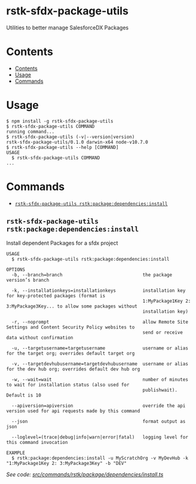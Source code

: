 rstk-sfdx-package-utils
=======================

Utilities to better manage SalesforceDX Packages

# Contents
<!-- toc -->
* [Contents](#contents)
* [Usage](#usage)
* [Commands](#commands)
<!-- tocstop -->

# Usage
<!-- usage -->
```sh-session
$ npm install -g rstk-sfdx-package-utils
$ rstk-sfdx-package-utils COMMAND
running command...
$ rstk-sfdx-package-utils (-v|--version|version)
rstk-sfdx-package-utils/0.1.0 darwin-x64 node-v10.7.0
$ rstk-sfdx-package-utils --help [COMMAND]
USAGE
  $ rstk-sfdx-package-utils COMMAND
...
```
<!-- usagestop -->
# Commands
<!-- commands -->
* [`rstk-sfdx-package-utils rstk:package:dependencies:install`](#rstk-sfdx-package-utils-rstkpackagedependenciesinstall)

## `rstk-sfdx-package-utils rstk:package:dependencies:install`

Install dependent Packages for a sfdx project

```
USAGE
  $ rstk-sfdx-package-utils rstk:package:dependencies:install

OPTIONS
  -b, --branch=branch                              the package version’s branch

  -k, --installationkeys=installationkeys          installation key for key-protected packages (format is
                                                   1:MyPackage1Key 2: 3:MyPackage3Key... to allow some packages without
                                                   installation key)

  -r, --noprompt                                   allow Remote Site Settings and Content Security Policy websites to
                                                   send or receive data without confirmation

  -u, --targetusername=targetusername              username or alias for the target org; overrides default target org

  -v, --targetdevhubusername=targetdevhubusername  username or alias for the dev hub org; overrides default dev hub org

  -w, --wait=wait                                  number of minutes to wait for installation status (also used for
                                                   publishwait). Default is 10

  --apiversion=apiversion                          override the api version used for api requests made by this command

  --json                                           format output as json

  --loglevel=(trace|debug|info|warn|error|fatal)   logging level for this command invocation

EXAMPLE
  $ rstk:package:dependencies:install -u MyScratchOrg -v MyDevHub -k "1:MyPackage1Key 2: 3:MyPackage3Key" -b "DEV"
```

_See code: [src/commands/rstk/package/dependencies/install.ts](https://github.com/RootstockMFG/rstk-sfdx-package-utils/blob/v0.1.0/src/commands/rstk/package/dependencies/install.ts)_
<!-- commandsstop -->
